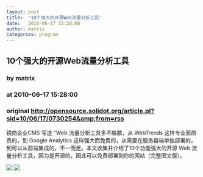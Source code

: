 ```yaml
---
layout: post
title:  "10个强大的开源Web流量分析工具"
date:   2010-06-17 15:28:00
author: matrix
categories: program
---
```


## 10个强大的开源Web流量分析工具
### by matrix
### at 2010-06-17 15:28:00
### original <http://opensource.solidot.org/article.pl?sid=10/06/17/0730254&amp;from=rss>

锐商企业CMS 写道 "Web 流量分析工具多不胜数，从 WebTrends 这样专业而昂贵的，到 Google Analytics 这样强大而免费的，从需要在服务器端单独部署的，到可以从前端集成的，不一而足。本文收集并介绍了10个功能强大的开源 Web 流量分析工具，因为是开源的，因此可以免费部署到你的网站（完整图文版）。<div>
<a href="http://feeds.feedburner.com/~ff/solidot?a=xdtAQBAl66Q:XyBYIxjHX_0:yIl2AUoC8zA"><img src="http://feeds.feedburner.com/~ff/solidot?d=yIl2AUoC8zA" border="0"></a> <a href="http://feeds.feedburner.com/~ff/solidot?a=xdtAQBAl66Q:XyBYIxjHX_0:7Q72WNTAKBA"><img src="http://feeds.feedburner.com/~ff/solidot?d=7Q72WNTAKBA" border="0"></a>
</div>